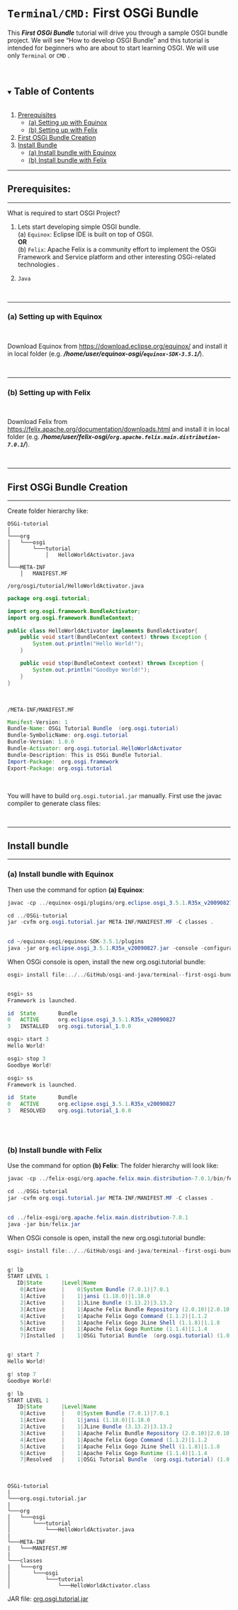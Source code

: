 # ```Terminal/CMD:``` First OSGi Bundle

This ***First OSGi Bundle*** tutorial will drive you through a sample OSGI bundle project. We will see “How to develop OSGI Bundle”  and  this tutorial is intended for beginners who are about to start learning OSGI. We will use only ```Terminal``` or ```CMD``` .

<br>

<!-- TABLE OF CONTENTS -->
<details open="open">
  <summary><h2 style="display: inline-block">Table of Contents</h2></summary>
  <ol>
    <li>
      <a href="#prerequisites">Prerequisites</a>
      <ul>
        <li><a href="#a-setting-up-with-equinox">(a) Setting up with Equinox</a></li>
        <li><a href="#b-setting-up-with-felix">(b) Setting up with Felix</a></li>
      </ul>
    </li>
    <li>
      <a href="#first-osgi-bundle-creation">First OSGi Bundle Creation</a>
    </li>
    <li>
      <a href="#install-bundle">Install Bundle</a>
      <ul>
        <li><a href="#a-install-bundle-with-equinox">(a) Install bundle with Equinox</a></li>
        <li><a href="#b-install-bundle-with-felix">(b) Install bundle with Felix</a></li>
      </ul>
    </li>
  </ol>
</details>

---
## Prerequisites:
---
What is required to start OSGI Project?
1. Lets start developing simple OSGI bundle. <br>
(a) ```Equinox```: Eclipse IDE is built on top of OSGI. <br>
<b>OR</b> <br>
(b) ```Felix```: Apache Felix is a community effort to implement the OSGi Framework and Service platform and other interesting OSGi-related technologies . <br>

2. ```Java```

<br>

---
### (a) Setting up with Equinox
<br>

Download Equinox from https://download.eclipse.org/equinox/ and install it in local folder (e.g. ***/home/user/equinox-osgi/```equinox-SDK-3.5.1```/***).

<br>

---
### (b) Setting up with Felix
<br>

Download Felix from https://felix.apache.org/documentation/downloads.html and install it in local folder (e.g. ***/home/user/felix-osgi/```org.apache.felix.main.distribution-7.0.1```/***).

<br>

---
## First OSGi Bundle Creation
---
Create folder hierarchy like:
```
OSGi-tutorial  
│
└───org
│   └───osgi
│       └───tutorial
│           │   HelloWorldActivator.java           
│   
└───META-INF
    │   MANIFEST.MF
```


```/org/osgi/tutorial/HelloWorldActivator.java```
```java
package org.osgi.tutorial;

import org.osgi.framework.BundleActivator;
import org.osgi.framework.BundleContext;

public class HelloWorldActivator implements BundleActivator{
    public void start(BundleContext context) throws Exception {
        System.out.println("Hello World!");
    }

    public void stop(BundleContext context) throws Exception {
        System.out.println("Goodbye World!");
    }
}
```

<br>

```/META-INF/MANIFEST.MF```
```java
Manifest-Version: 1
Bundle-Name: OSGi Tutorial Bundle  (org.osgi.tutorial)
Bundle-SymbolicName: org.osgi.tutorial
Bundle-Version: 1.0.0
Bundle-Activator: org.osgi.tutorial.HelloWorldActivator
Bundle-Description: This is OSGi Bundle Tutorial.
Import-Package:  org.osgi.framework
Export-Package: org.osgi.tutorial
```

<br>

You will have to build ```org.osgi.tutorial.jar``` manually. First use the javac compiler to generate class files:

<br>

---
## Install bundle 
---

### (a) Install bundle with Equinox
Then use the command for option <b>(a) Equinox</b>:
```java
javac -cp ../equinox-osgi/plugins/org.eclipse.osgi_3.5.1.R35x_v20090827.jar -d ../OSGi-tutorial/classes ../OSGi-tutorial/org/osgi/tutorial/HelloWorldActivator.java

cd ../OSGi-tutorial
jar -cvfm org.osgi.tutorial.jar META-INF/MANIFEST.MF -C classes .
 

cd ~/equinox-osgi/equinox-SDK-3.5.1/plugins
java -jar org.eclipse.osgi_3.5.1.R35x_v20090827.jar -console -configuration runtime
```

When OSGi console is open, install the new org.osgi.tutorial bundle:
```java
osgi> install file:../../GitHub/osgi-and-java/terminal--first-osgi-bundle/OSGi-tutorial/org.osgi.tutorial.jar


osgi> ss
Framework is launched.

id	State       Bundle
0	ACTIVE      org.eclipse.osgi_3.5.1.R35x_v20090827
3	INSTALLED   org.osgi.tutorial_1.0.0

osgi> start 3
Hello World!

osgi> stop 3
Goodbye World!

osgi> ss
Framework is launched.

id	State       Bundle
0	ACTIVE      org.eclipse.osgi_3.5.1.R35x_v20090827
3	RESOLVED    org.osgi.tutorial_1.0.0

```

<br>

<br>

### (b) Install bundle with Felix

Use the command for option <b>(b) Felix</b>:
The folder hierarchy will look like:
```java
javac -cp ../felix-osgi/org.apache.felix.main.distribution-7.0.1/bin/felix.jar -d ../OSGi-tutorial/classes ../OSGi-tutorial/org/osgi/tutorial/HelloWorldActivator.java

cd ../OSGi-tutorial
jar -cvfm org.osgi.tutorial.jar META-INF/MANIFEST.MF -C classes .
 

cd ../felix-osgi/org.apache.felix.main.distribution-7.0.1
java -jar bin/felix.jar 
```

When OSGi console is open, install the new org.osgi.tutorial bundle:
```java
osgi> install file:../../GitHub/osgi-and-java/terminal--first-osgi-bundle/OSGi-tutorial/org.osgi.tutorial.jar


g! lb                                                
START LEVEL 1
   ID|State      |Level|Name
    0|Active     |    0|System Bundle (7.0.1)|7.0.1
    1|Active     |    1|jansi (1.18.0)|1.18.0
    2|Active     |    1|JLine Bundle (3.13.2)|3.13.2
    3|Active     |    1|Apache Felix Bundle Repository (2.0.10)|2.0.10
    4|Active     |    1|Apache Felix Gogo Command (1.1.2)|1.1.2
    5|Active     |    1|Apache Felix Gogo JLine Shell (1.1.8)|1.1.8
    6|Active     |    1|Apache Felix Gogo Runtime (1.1.4)|1.1.4
    7|Installed  |    1|OSGi Tutorial Bundle  (org.osgi.tutorial) (1.0.0)|1.0.0


g! start 7
Hello World!

g! stop 7
Goodbye World!

g! lb                 
START LEVEL 1
   ID|State      |Level|Name
    0|Active     |    0|System Bundle (7.0.1)|7.0.1
    1|Active     |    1|jansi (1.18.0)|1.18.0
    2|Active     |    1|JLine Bundle (3.13.2)|3.13.2
    3|Active     |    1|Apache Felix Bundle Repository (2.0.10)|2.0.10
    4|Active     |    1|Apache Felix Gogo Command (1.1.2)|1.1.2
    5|Active     |    1|Apache Felix Gogo JLine Shell (1.1.8)|1.1.8
    6|Active     |    1|Apache Felix Gogo Runtime (1.1.4)|1.1.4
    7|Resolved   |    1|OSGi Tutorial Bundle  (org.osgi.tutorial) (1.0.0)|1.0.0

```

<br>

```
OSGi-tutorial  
|
└───org.osgi.tutorial.jar
|
└───org
│   └───osgi
│       └───tutorial
│           └───HelloWorldActivator.java           
|
└───META-INF
|   └───MANIFEST.MF
|
└───classes
|   └───org
│       └───osgi
│           └───tutorial
│               └───HelloWorldActivator.class
```



JAR file: [org.osgi.tutorial.jar](https://github.com/desi109/osgi-and-java/blob/master/terminal--first-osgi-bundle/OSGi-tutorial/org.osgi.tutorial.jar)
